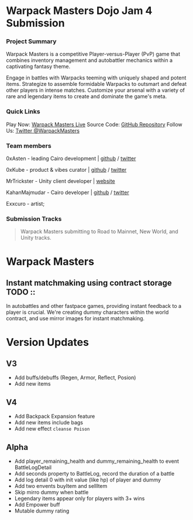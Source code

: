 # Warpack Masters Dojo Jam 4 Submission

### Project Summary

Warpack Masters is a competitive Player-versus-Player (PvP) game that combines inventory management and autobattler mechanics within a captivating fantasy theme.

Engage in battles with Warpacks teeming with uniquely shaped and potent items. Strategize to assemble formidable Warpacks to outsmart and defeat other players in intense matches. Customize your arsenal with a variety of rare and legendary items to create and dominate the game's meta.

### Quick Links
Play Now: [Warpack Masters Live](impulsedao.xyz/Warpack-Masters)
Source Code: [GitHub Repository](https://github.com/0xAsten/Warpack-Masters)
Follow Us: [Twitter @WarpackMasters](https://twitter.com/WarpackMasters)

### Team members

0xAsten - leading Cairo development | [github](https://github.com/0xAsten) / [twitter](https://twitter.com/0xasten)

0xKube - product & vibes curator | [github](https://github.com/0xKube) / [twitter](https://twitter.com/0xKube)

MrTrickster - Unity client developer | [website](https://mrtrickster.net)

KahanMajmudar - Cairo developer | [github](https://github.com/KahanMajmudar) / [twitter](https://twitter.com/KahanMajmudar)

Exxcuro - artist;

### Submission Tracks

> Warpack Masters submitting to Road to Mainnet, New World, and Unity tracks.


# Warpack Masters

## Instant matchmaking using contract storage TODO :: 
In autobattles and other fastpace games, providing instant feedback to a player is crucial. 
We're creating dummy characters within the world contract, and use mirror images for instant matchmaking.


# Version Updates

## V3

- Add buffs/debuffs (Regen, Armor, Reflect, Posion)
- Add new items

## V4

- Add Backpack Expansion feature
- Add new items include bags
- Add new effect `cleanse Poison`

## Alpha

- Add player_remaining_health and dummy_remaining_health to event BattleLogDetail
- Add seconds property to BattleLog, record the duration of a battle
- Add log detail 0 with init value (like hp) of player and dummy
- Add two envents buyItem and sellItem
- Skip mirro dummy when battle
- Legendary items appear only for players with 3+ wins 
- Add Empower buff
- Mutable dummy rating